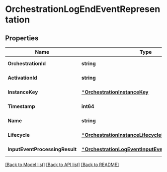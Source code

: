 # OrchestrationLogEndEventRepresentation

## Properties
Name | Type | Description | Notes
------------ | ------------- | ------------- | -------------
**OrchestrationId** | **string** |  | [default to null]
**ActivationId** | **string** |  | [default to null]
**InstanceKey** | [***OrchestrationInstanceKey**](OrchestrationInstanceKey.md) |  | [default to null]
**Timestamp** | **int64** |  | [default to null]
**Name** | **string** |  | [default to null]
**Lifecycle** | [***OrchestrationInstanceLifecycleStatus**](OrchestrationInstanceLifecycleStatus.md) |  | [default to null]
**InputEventProcessingResult** | [***OrchestrationLogEventInputEventProcessingResult**](OrchestrationLogEventInputEventProcessingResult.md) |  | [default to null]

[[Back to Model list]](../README.md#documentation-for-models) [[Back to API list]](../README.md#documentation-for-api-endpoints) [[Back to README]](../README.md)


